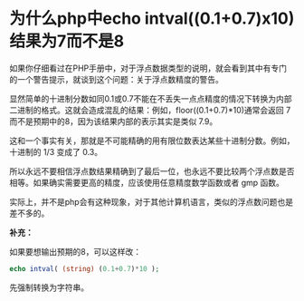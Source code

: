 # 为什么php中echo intval((0.1+0.7)x10) 结果为7而不是8

如果你仔细看过在PHP手册中，对于浮点数据类型的说明，就会看到其中有专门的一个警告提示，就谈到这个问题：关于浮点数精度的警告。

显然简单的十进制分数如同0.1或0.7不能在不丢失一点点精度的情况下转换为内部二进制的格式。这就会造成混乱的结果：例如，floor((0.1+0.7)*10)通常会返回 7 而不是预期中的8，因为该结果内部的表示其实是类似 7.9。 

这和一个事实有关，那就是不可能精确的用有限位数表达某些十进制分数。例如，十进制的    1/3 变成了 0.3。 

所以永远不要相信浮点数结果精确到了最后一位，也永远不要比较两个浮点数是否相等。如果确实需要更高的精度，应该使用任意精度数学函数或者 gmp 函数。

实际上，并不是php会有这种现象，对于其他计算机语言，类似的浮点数问题也是差不多的。

**补充：**

如果要想输出预期的8，可以这样改：

```php
echo intval( (string) (0.1+0.7)*10 );
```

先强制转换为字符串。